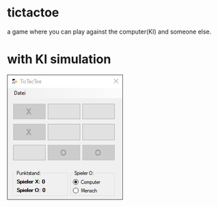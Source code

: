 # tictactoe
a game where you can play against the computer(KI) and someone else.
# with KI simulation 
![Bild](/tictactoe.JPG)

